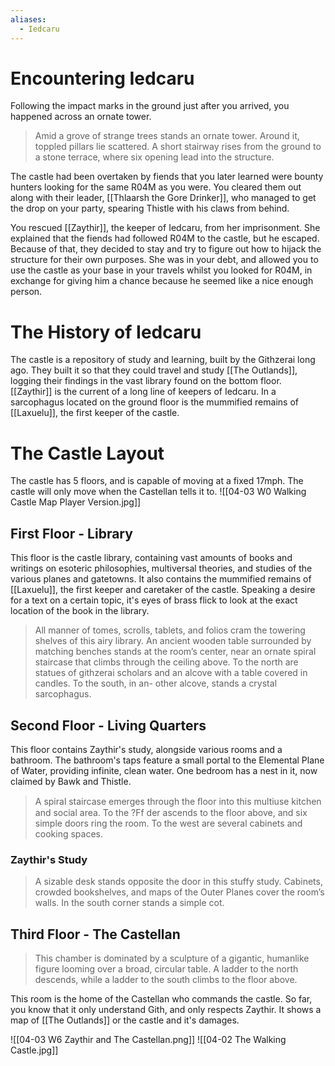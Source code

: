 ```yaml
---
aliases:
  - Iedcaru
---
```

# Encountering Iedcaru
Following the impact marks in the ground just after you arrived, you happened across an ornate tower.

> Amid a grove of strange trees stands an ornate tower. Around it, toppled pillars lie scattered. A short stairway rises from the ground to a stone terrace, where six opening lead into the structure.

The castle had been overtaken by fiends that you later learned were bounty hunters looking for the same R04M as you were. You cleared them out along with their leader, [[Thlaarsh the Gore Drinker]], who managed to get the drop on your party, spearing Thistle with his claws from behind. 

You rescued [[Zaythir]], the keeper of Iedcaru, from her imprisonment. She explained that the fiends had followed R04M to the castle, but he escaped. Because of that, they decided to stay and try to figure out how to hijack the structure for their own purposes. She was in your debt, and allowed you to use the castle as your base in your travels whilst you looked for R04M, in exchange for giving him a chance because he seemed like a nice enough person. 
# The History of Iedcaru
The castle is a repository of study and learning, built by the Githzerai long ago. They built it so that they could travel and study [[The Outlands]], logging their findings in the vast library found on the bottom floor. [[Zaythir]] is the current of a long line of keepers of Iedcaru. In a sarcophagus located on the ground floor is the mummified remains of [[Laxuelu]], the first keeper of the castle. 
# The Castle Layout
The castle has 5 floors, and is capable of moving at a fixed 17mph. The castle will only move when the Castellan tells it to.
![[04-03 W0 Walking Castle Map Player Version.jpg]]
## First Floor - Library
This floor is the castle library, containing vast amounts of books and writings on esoteric philosophies, multiversal theories, and studies of the various planes and gatetowns. It also contains the mummified remains of [[Laxuelu]], the first keeper and caretaker of the castle. Speaking a desire for a text on a certain topic, it's eyes of brass flick to look at the exact location of the book in the library. 

> All manner of tomes, scrolls, tablets, and folios cram the towering shelves of this airy library. An ancient wooden table surrounded by matching benches stands at the room’s center, near an ornate spiral staircase that climbs through the ceiling above. To the north are statues of githzerai scholars and an alcove with a table covered in candles. To the south, in an- other alcove, stands a crystal sarcophagus.
## Second Floor - Living Quarters
This floor contains Zaythir's study, alongside various rooms and a bathroom. The bathroom's taps feature a small portal to the Elemental Plane of Water, providing infinite, clean water. One bedroom has a nest in it, now claimed by Bawk and Thistle.

> A spiral staircase emerges through the ﬂoor into this multiuse kitchen and social area. To the ?Ff der ascends to the floor above, and six simple doors ring the room. To the west are several cabinets and cooking spaces.
### Zaythir's Study
> A sizable desk stands opposite the door in this stuffy study. Cabinets, crowded bookshelves, and maps of the Outer Planes cover the room’s walls. In the south corner stands a simple cot. 
## Third Floor - The Castellan
> This chamber is dominated by a sculpture of a gigantic, humanlike figure looming over a broad, circular table. A ladder to the north descends, while a ladder to the south climbs to the floor above. 

This room is the home of the Castellan who commands the castle. So far, you know that it only understand Gith, and only respects Zaythir. It shows a map of [[The Outlands]] or the castle and it's damages. 

![[04-03 W6 Zaythir and The Castellan.png]]
![[04-02 The Walking Castle.jpg]]